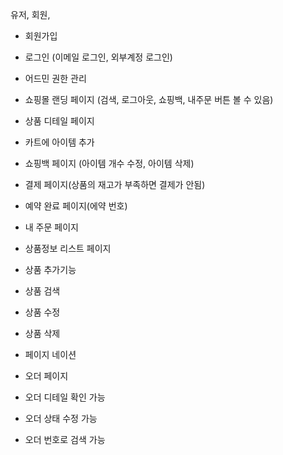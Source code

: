 유저, 회원, 
+ 회원가입
+ 로그인 (이메일 로그인, 외부계정 로그인)
+ 어드민 권한 관리
+ 쇼핑몰 랜딩 페이지 (검색, 로그아웃, 쇼핑백, 내주문 버튼 볼 수 있음)
+ 상품 디테일 페이지
+ 카트에 아이템 추가
+ 쇼핑백 페이지 (아이템 개수 수정, 아이템 삭제)
+ 결제 페이지(상품의 재고가 부족하면 결제가 안됨)
+ 예약 완료 페이지(에약 번호)
+ 내 주문 페이지

+ 상품정보 리스트 페이지
+ 상품 추가기능
+ 상품 검색
+ 상품 수정
+ 상품 삭제
+ 페이지 네이션

+ 오더 페이지
+ 오더 디테일 확인 가능
+ 오더 상태 수정 가능
+ 오더 번호로 검색 가능